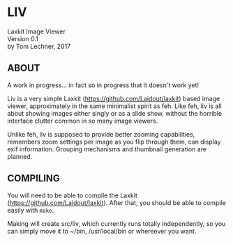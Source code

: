 
LIV
===
Laxkit Image Viewer  
Version 0.1  
by Tom Lechner, 2017


ABOUT
-----
A work in progress... in fact so in progress that it doesn't work yet!

Liv is a very simple Laxkit (https://github.com/Laidout/laxkit)
based image viewer, approximately in the same minimalist spirit
as feh. Like feh, liv is all about showing images either singly or as a slide show,
without the horrible interface clutter common in so many image viewers.

Unlike feh, liv is supposed to provide better zooming capabilities,
remembers zoom settings per image as you flip through them, can display exif
information. Grouping mechanisms and thumbnail generation are planned.


COMPILING
---------
You will need to be able to compile the Laxkit (https://github.com/Laidout/laxkit).
After that, you should be able to compile easily with `make`.

Making will create src/liv, which currently runs totally independently, so you can
simply move it to ~/bin, /usr/local/bin or whereever you want.

